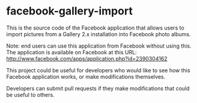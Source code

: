 facebook-gallery-import
=======================

This is the source code of the Facebook application that allows users to import pictures from a Gallery 2.x installation into Facebook photo albums.

Note: end users can use this application from Facebook without using this. The application is available on Facebook at this URL: http://www.facebook.com/apps/application.php?id=2390304162

This project could be useful for developers who would like to see how this Facebook application works, or make modifications themselves.

Developers can submit pull requests if they make modifications that could be useful to others.
